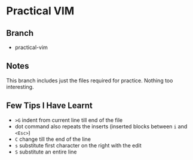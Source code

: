 Practical VIM
=============

Branch
------

* practical-vim

Notes
-----

This branch includes just the files required for practice. Nothing too interesting.

Few Tips I Have Learnt
----------------------

* ```>G``` indent from current line till end of the file
* dot command also repeats the inserts (inserted blocks between ```i``` and ```<Esc>```)
* ```C``` change till the end of the line
* ```s``` substitute first character on the right with the edit
* ```S``` substitute an entire line

